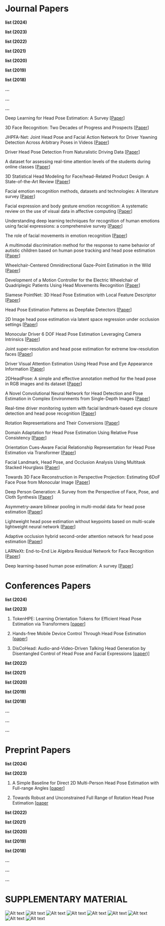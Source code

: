 # Journal Papers

**list (2024)**

**list (2023)**

**list (2022)**

**list (2021)**

**list (2020)**

**list (2019)**

**list (2018)**

**...**

**...**

**...**


Deep Learning for Head Pose Estimation: A Survey [[Paper](https://cris.unibo.it/retrieve/0c5f3b87-a734-4fb6-bdaa-076ea5e43072/s42979-023-01796-z.pdf)]

3D Face Recognition: Two Decades of Progress and Prospects [[Paper](https://www.researchgate.net/profile/Hanyun-Wang/publication/373133427_3D_Face_Recognition_Two_Decades_of_Progress_and_Prospects/links/64e7560c0453074fbda984d9/3D-Face-Recognition-Two-Decades-of-Progress-and-Prospects.pdf)]

JHPFA-Net: Joint Head Pose and Facial Action Network for Driver Yawning Detection Across Arbitrary Poses in Videos [[Paper](https://ieeexplore.ieee.org/stamp/stamp.jsp?tp=&arnumber=10159554)]

Driver Head Pose Detection From Naturalistic Driving Data [[Paper](https://ieeexplore.ieee.org/stamp/stamp.jsp?tp=&arnumber=10128799)]

A dataset for assessing real-time attention levels of the students during online classes [[Paper](https://www.ncbi.nlm.nih.gov/pmc/articles/PMC10694051/pdf/main.pdf)]

3D Statistical Head Modeling for Face/head-Related Product Design: A State-of-the-Art Review [[Paper](https://www.sciencedirect.com/science/article/pii/S0010448523000155)]

Facial emotion recognition methods, datasets and technologies: A literature survey [[Paper](https://www.sciencedirect.com/science/article/pii/S2214785321048987)]

Facial expression and body gesture emotion recognition: A systematic review on the use of visual data in affective computing [[Paper](https://www.sciencedirect.com/science/article/pii/S1574013723000126)]

Understanding deep learning techniques for recognition of human emotions using facial expressions: a comprehensive survey  [[Paper](https://ieeexplore.ieee.org/stamp/stamp.jsp?tp=&arnumber=10041168)]

The role of facial movements in emotion recognition [[Paper](https://www.researchgate.net/profile/Eva-Krumhuber/publication/369730866_The_role_of_facial_movements_in_emotion_recognition/links/6429590266f8522c38f02231/The-role-of-facial-movements-in-emotion-recognition.pdf)]

A multimodal discrimination method for the response to name behavior of autistic children based on human pose tracking and head pose estimation [[Paper](https://www.sciencedirect.com/science/article/pii/S0141938222001780)]

Wheelchair-Centered Omnidirectional Gaze-Point Estimation in the Wild  [[Paper](https://ieeexplore.ieee.org/stamp/stamp.jsp?tp=&arnumber=10117502)]

Development of a Motion Controller for the Electric Wheelchair of Quadriplegic Patients Using Head Movements Recognition [[Paper](https://ieeexplore.ieee.org/stamp/stamp.jsp?tp=&arnumber=10159027)]

Siamese PointNet: 3D Head Pose Estimation with Local Feature Descriptor [[Paper](https://www.mdpi.com/2079-9292/12/5/1194)]

Head Pose Estimation Patterns as Deepfake Detectors [[Paper](https://dl.acm.org/doi/pdf/10.1145/3612928)]

2D Image head pose estimation via latent space regression under occlusion settings [[Paper](https://www.sciencedirect.com/science/article/pii/S0031320322007671)]

Monocular Driver 6 DOF Head Pose Estimation Leveraging Camera Intrinsics [[Paper](https://ieeexplore.ieee.org/stamp/stamp.jsp?tp=&arnumber=10120976)]

Joint super-resolution and head pose estimation for extreme low-resolution faces  [[Paper](https://ieeexplore.ieee.org/stamp/stamp.jsp?arnumber=10034761)]

Driver Visual Attention Estimation Using Head Pose and Eye Appearance Information [[Paper](https://ieeexplore.ieee.org/stamp/stamp.jsp?arnumber=10073949)]

2DHeadPose: A simple and effective annotation method for the head pose in RGB images and its dataset  [[Paper](https://www.sciencedirect.com/science/article/pii/S0893608022005214)]

A Novel Convolutional Neural Network for Head Detection and Pose Estimation in Complex Environments from Single-Depth Images  [[Paper](https://link.springer.com/article/10.1007/s12559-023-10209-5)]

Real-time driver monitoring system with facial landmark-based eye closure detection and head pose recognition [[Paper](https://www.nature.com/articles/s41598-023-44955-1)]

Rotation Representations and Their Conversions [[Paper](https://ieeexplore.ieee.org/stamp/stamp.jsp?arnumber=10019271)]

Domain Adaptation for Head Pose Estimation Using Relative Pose Consistency  [[Paper](https://ieeexplore.ieee.org/stamp/stamp.jsp?arnumber=10021684)]

Orientation Cues-Aware Facial Relationship Representation for Head Pose Estimation via Transformer [[Paper](https://ieeexplore.ieee.org/stamp/stamp.jsp?arnumber=10318055)]

Facial Landmark, Head Pose, and Occlusion Analysis Using Multitask Stacked Hourglass [[Paper](https://ieeexplore.ieee.org/stamp/stamp.jsp?arnumber=10082923)]

Towards 3D Face Reconstruction in Perspective Projection: Estimating 6DoF Face Pose from Monocular Image [[Paper](https://ieeexplore.ieee.org/stamp/stamp.jsp?tp=&arnumber=10127617)]

Deep Person Generation: A Survey from the Perspective of Face, Pose, and Cloth Synthesis  [[Paper](https://dl.acm.org/doi/abs/10.1145/3575656)]

Asymmetry-aware bilinear pooling in multi-modal data for head pose estimation [[Paper](https://www.sciencedirect.com/science/article/pii/S0923596522001746)]

Lightweight head pose estimation without keypoints based on multi-scale lightweight neural network [[Paper](https://link.springer.com/article/10.1007/s00371-023-02781-6)]

Adaptive occlusion hybrid second-order attention network for head pose estimation [[Paper](https://link.springer.com/article/10.1007/s13042-023-01933-3)]

LARNeXt: End-to-End Lie Algebra Residual Network for Face Recognition  [[Paper](https://ieeexplore.ieee.org/stamp/stamp.jsp?tp=&arnumber=10143393)]

Deep learning-based human pose estimation: A survey  [[Paper](https://dl.acm.org/doi/abs/10.1145/3603618)]


# Conferences Papers
**list (2024)**

**list (2023)**
1. TokenHPE: Learning Orientation Tokens for Efficient Head Pose Estimation via Transformers [[paper](https://openaccess.thecvf.com/content/CVPR2023/papers/Zhang_TokenHPE_Learning_Orientation_Tokens_for_Efficient_Head_Pose_Estimation_via_CVPR_2023_paper.pdf)]


2. Hands-free Mobile Device Control Through Head Pose Estimation [[paper](https://ieeexplore.ieee.org/stamp/stamp.jsp?tp=&arnumber=10150384)]

3. DisCoHead: Audio-and-Video-Driven Talking Head Generation by Disentangled Control of Head Pose and Facial Expressions [[paper](https://ieeexplore.ieee.org/abstract/document/10095670))]

**list (2022)**

**list (2021)**

**list (2020)**

**list (2019)**

**list (2018)**

**...**

**...**

**...**





# Preprint Papers

**list (2024)**

**list (2023)**

1. A Simple Baseline for Direct 2D Multi-Person Head Pose Estimation with Full-range Angles  [[paper](https://arxiv.org/pdf/2302.01110.pdf)]

2. Towards Robust and Unconstrained Full Range of Rotation Head Pose Estimation [[paper](https://arxiv.org/pdf/2309.07654.pdf)








**list (2022)**

**list (2021)**

**list (2020)**

**list (2019)**

**list (2018)**

**...**

**...**

**...**


# SUPPLEMENTARY MATERIAL

![Alt text](figures/1.jpg)
![Alt text](figures/2.jpg)
![Alt text](figures/3.jpg)
![Alt text](figures/4.jpg)
![Alt text](figures/5.jpg)
![Alt text](figures/6.jpg)
![Alt text](figures/7.jpg)
![Alt text](figures/8.jpg)
![Alt text](figures/9.jpg)


